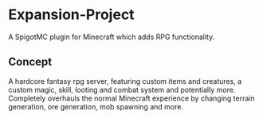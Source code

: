 # Expansion-Project
A SpigotMC plugin for Minecraft which adds RPG functionality.
## Concept
A hardcore fantasy rpg server, featuring custom items and creatures, a custom magic, skill, looting and combat system and potentially more. Completely overhauls the normal Minecraft experience by changing terrain generation, ore generation, mob spawning and more.
